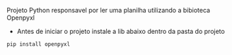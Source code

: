 Projeto Python responsavel por ler uma planilha utilizando a bibioteca Openpyxl

- Antes de iniciar o projeto instale a lib abaixo dentro da pasta do projeto 
```py
pip install openpyxl

```